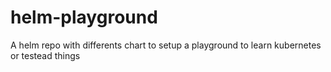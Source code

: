 # helm-playground
A helm repo with differents chart to setup a playground to learn kubernetes or testead things
